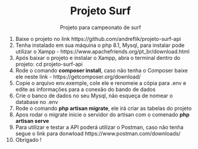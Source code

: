 <h1 align="center">Projeto Surf</h1>
<p align="center">Projeto para campeonato de surf</p>

<body>
<ol>
<li>Baixe o projeto no link https://github.com/andreflik/projeto-surf-api</li>
<li>Tenha instalado em sua máquina o php 8.1, Mysql, para instalar pode utilizar o Xampp - https://www.apachefriends.org/pt_br/download.html</li>
<li>Após baixar o projeto e instalar o Xampp, abra o terminal dentro do projeto: cd projeto-surf-api</li>
<li>Rode o comando <b>composer install</b>, caso não tenha o Composer baixe ele neste link - https://getcomposer.org/download/</li>
<li>Copie o arquivo env.exemple, cole ele e renomeie a cópia para .env e edite as informações para a conexão do bando de dados</li>
<li>Crie o banco de dados no seu Mysql, não esqueça de nomear o database no .env</li>
<li>Rode o comando <b>php artisan migrate</b>, ele irá criar as tabelas do projeto</li>
<li>Apos rodar o migrate inicie o servidor do artisan com o comenado <b>php artisan serve</b></li>
<li>Para utilizar e testar a API poderá utilizar o Postman, caso não tenha segue o link para donwload https://www.postman.com/downloads/</li>
<li>Obrigado !</li>
</ol>
